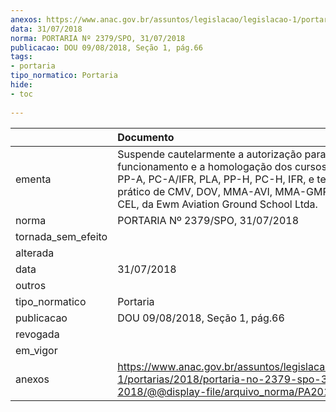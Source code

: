 ```yaml
---
anexos: https://www.anac.gov.br/assuntos/legislacao/legislacao-1/portarias/2018/portaria-no-2379-spo-31-07-2018/@@display-file/arquivo_norma/PA2018-2379.pdf
data: 31/07/2018
norma: PORTARIA Nº 2379/SPO, 31/07/2018
publicacao: DOU 09/08/2018, Seção 1, pág.66
tags:
- portaria
tipo_normatico: Portaria
hide: 
- toc 
 
---
```


|                    | Documento                                                                                                                                                                                                                          |
|:-------------------|:-----------------------------------------------------------------------------------------------------------------------------------------------------------------------------------------------------------------------------------|
| ementa             | Suspende cautelarmente a autorização para funcionamento e a homologação dos cursos teóricos PP-A, PC-A/IFR, PLA, PP-H, PC-H, IFR, e teórico e prático de CMV, DOV, MMA-AVI, MMA-GMP e MMA-CEL, da Ewm Aviation Ground School Ltda. |
| norma              | PORTARIA Nº 2379/SPO, 31/07/2018                                                                                                                                                                                                   |
| tornada_sem_efeito |                                                                                                                                                                                                                                    |
| alterada           |                                                                                                                                                                                                                                    |
| data               | 31/07/2018                                                                                                                                                                                                                         |
| outros             |                                                                                                                                                                                                                                    |
| tipo_normatico     | Portaria                                                                                                                                                                                                                           |
| publicacao         | DOU 09/08/2018, Seção 1, pág.66                                                                                                                                                                                                    |
| revogada           |                                                                                                                                                                                                                                    |
| em_vigor           |                                                                                                                                                                                                                                    |
| anexos             | https://www.anac.gov.br/assuntos/legislacao/legislacao-1/portarias/2018/portaria-no-2379-spo-31-07-2018/@@display-file/arquivo_norma/PA2018-2379.pdf                                                                               |
